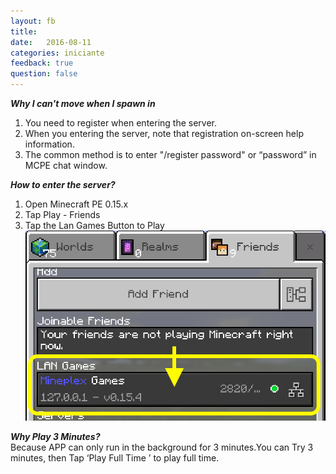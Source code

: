 ```yaml
---
layout: fb
title:  
date:   2016-08-11
categories: iniciante
feedback: true
question: false
---
```

***Why I can't move when I spawn in***  
1. You need to register when entering the server.  
2. When you entering the server, note that registration on-screen help information.  
3. The common method is to enter "/register password" or “password” in MCPE chat window.  

***How to enter the server?***  
1. Open Minecraft PE 0.15.x  
2. Tap Play - Friends  
3. Tap the Lan Games Button to Play
![screenshot](/assets/images/easyplay.png)

***Why Play 3 Minutes?***  
Because APP can only run in the background for 3 minutes.You can Try 3 minutes, then Tap ‘Play Full Time ’ to play full time. 